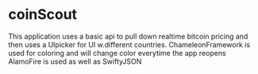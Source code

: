 # coinScout


This application uses a basic api to pull down realtime bitcoin pricing and then uses a UIpicker for UI w.different countries. 
ChameleonFramework is used for coloring and will change color everytime the app reopens
AlamoFire is used as well as SwiftyJSON



